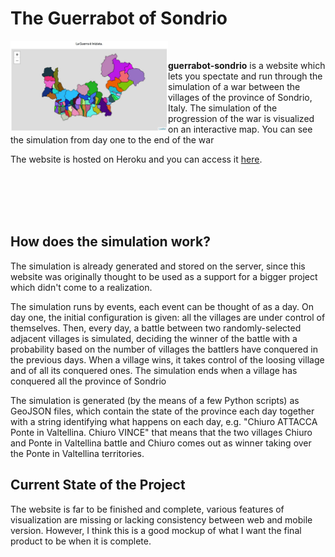 # The Guerrabot of Sondrio

<a href="http://guerrabot-sondrio.herokuapp.com/guerrabot/"><img src="https://github.com/AndreaDonati/guerrabot-sondrio/blob/master/misc/mock_image_province.JPG?raw=true" align="left" height="50%" width="50%" ></a>
<br />



**guerrabot-sondrio** is a website which lets you spectate and run through the simulation of a war between the villages of the province of Sondrio, Italy.
The simulation of the progression of the war is visualized on an interactive map. You can see the simulation from day one to the end of the war

The website is hosted on Heroku and you can access it [here](http://guerrabot-sondrio.herokuapp.com/guerrabot/).

<br />

<br />

<br />


<br />


## How does the simulation work?
The simulation is already generated and stored on the server, since this website was originally thought to be used as a support for a bigger project which didn't come to a realization.

The simulation runs by events, each event can be thought of as a day. On day one, the initial configuration is given: all the villages are under control of themselves.
Then, every day, a battle between two randomly-selected adjacent villages is simulated, deciding the winner of the battle with a probability based on the number of villages the battlers have conquered in the previous days.
When a village wins, it takes control of the loosing village and of all its conquered ones. The simulation ends when a village has conquered all the province of Sondrio

The simulation is generated (by the means of a few Python scripts) as GeoJSON files, which contain the state of the province each day together with a string identifying what happens on each day, e.g. "Chiuro ATTACCA Ponte in Valtellina. Chiuro VINCE" that means that the two villages Chiuro and Ponte in Valtellina battle and Chiuro comes out as winner taking over the Ponte in Valtellina territories.

## Current State of the Project

The website is far to be finished and complete, various features of visualization are missing or lacking consistency between web and mobile version. However, I think this is a good mockup of what I want the final product to be when it is complete.
